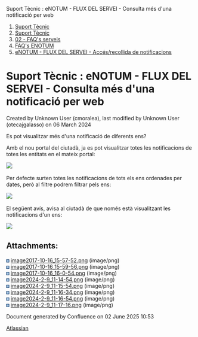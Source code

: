 Suport Tècnic : eNOTUM - FLUX DEL SERVEI - Consulta més d'una notificació per web  

1.  [Suport Tècnic](index.html)
2.  [Suport Tècnic](13893782.html)
3.  [02 - FAQ's serveis](26313393.html)
4.  [FAQ's ENOTUM](28705561.html)
5.  [eNOTUM - FLUX DEL SERVEI - Accés/recollida de notificacions](28706661.html)

Suport Tècnic : eNOTUM - FLUX DEL SERVEI - Consulta més d'una notificació per web
=================================================================================

Created by Unknown User (cmoralea), last modified by Unknown User (otecajgalasso) on 06 March 2024

Es pot visualitzar més d'una notificació de diferents ens?

Amb el nou portal del ciutadà, ja es pot visualitzar totes les notificacions de totes les entitats en el mateix portal:

![](attachments/26313582/100009206.png)

Per defecte surten totes les notificacions de tots els ens ordenades per dates, però al filtre podrem filtrar pels ens:

![](attachments/26313582/100009207.png)

El següent avís, avisa al ciutadà de que només està visualitzant les notificacions d'un ens:

![](attachments/26313582/100009210.png)

  

  

  

Attachments:
------------

![](images/icons/bullet_blue.gif) [image2017-10-16\_15-57-52.png](attachments/26313582/26316784.png) (image/png)  
![](images/icons/bullet_blue.gif) [image2017-10-16\_15-59-56.png](attachments/26313582/26316787.png) (image/png)  
![](images/icons/bullet_blue.gif) [image2017-10-16\_16-0-54.png](attachments/26313582/26316788.png) (image/png)  
![](images/icons/bullet_blue.gif) [image2024-2-9\_11-14-54.png](attachments/26313582/100009206.png) (image/png)  
![](images/icons/bullet_blue.gif) [image2024-2-9\_11-15-54.png](attachments/26313582/100009207.png) (image/png)  
![](images/icons/bullet_blue.gif) [image2024-2-9\_11-16-34.png](attachments/26313582/100009208.png) (image/png)  
![](images/icons/bullet_blue.gif) [image2024-2-9\_11-16-54.png](attachments/26313582/100009209.png) (image/png)  
![](images/icons/bullet_blue.gif) [image2024-2-9\_11-17-16.png](attachments/26313582/100009210.png) (image/png)  

Document generated by Confluence on 02 June 2025 10:53

[Atlassian](http://www.atlassian.com/)
